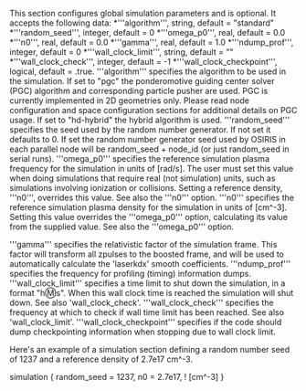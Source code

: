This section configures global simulation parameters and is optional. 
It accepts the following data: 
\*'''algorithm''', string, default = "standard" 
\*'''random\_seed''', integer, default = 0 
\*'''omega\_p0''', real, default = 0.0 
\*'''n0''', real, default = 0.0 
\*'''gamma''', real, default = 1.0 
\*'''ndump\_prof''', integer, default = 0 
\*'''wall\_clock\_limit''', string, default = "" 
\*'''wall\_clock\_check''', integer, default = -1 
\*'''wall\_clock\_checkpoint''', logical, default = .true. 
'''algorithm''' specifies the algorithm to be used in the simulation. If set to "pgc" the ponderomotive guiding center solver (PGC) algorithm and corresponding particle pusher are used. PGC is currently implemented in 2D geometries only. Please read node configuration and space configuration sections for additional details on PGC usage. If set to "hd-hybrid" the hybrid algorithm is used. 
'''random\_seed''' specifies the seed used by the random number generator. If not set it defaults to 0. If set the random number generator seed used by OSIRIS in each parallel node will be random\_seed + node\_id (or just random\_seed in serial runs). 
'''omega\_p0''' specifies the reference simulation plasma frequency for the simulation in units of \[rad/s\]. The user must set this value when doing simulations that require real (not simulation) units, such as simulations involving ionization or collisions. Setting a reference density, 
'''n0''', overrides this value. See also the '''n0''' option. '''n0''' specifies the reference simulation plasma density for the simulation in units of \[cm^-3\]. Setting this value overrides the 
'''omega\_p0''' option, calculating its value from the supplied value. See also the '''omega\_p0''' option. 

'''gamma''' specifies the relativistic factor of the simulation frame. This factor will transform all zpulses to the boosted frame, and will be used to automatically calculate the 'laserkdx' smooth coefficients. 
'''ndump\_prof''' specifies the frequency for profiling (timing) information dumps. 
'''wall\_clock\_limit''' specifies a time limit to shut down the simulation, in a format "h:m:s". When this wall clock time is reached the simulation will shut down. See also 'wall\_clock\_check'. 
'''wall\_clock\_check''' specifies the frequency at which to check if wall time limit has been reached. See also 'wall\_clock\_limit'. 
'''wall\_clock\_checkpoint''' specifies if the code should dump checkpointing information when stopping due to wall clock limit. 

Here's an example of a simulation section defining a random number seed of 1237 and a reference density of 2.7e17 cm^-3. 

simulation { random\_seed = 1237, n0 = 2.7e17, ! \[cm^-3\] }
